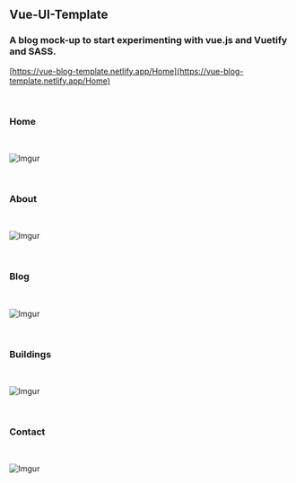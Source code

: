 
## Vue-UI-Template

### A blog mock-up to start experimenting with vue.js and Vuetify and SASS.
[https://vue-blog-template.netlify.app/Home](https://vue-blog-template.netlify.app/Home)

<br>

### Home
<br>

![Imgur](https://i.imgur.com/FvOsPad.png)

<br>

### About
<br>

![Imgur](https://i.imgur.com/vDNF2cv.png)

<br>

### Blog
<br>

![Imgur](https://i.imgur.com/rYb03B0.png)

<br>

### Buildings
<br>

![Imgur](https://i.imgur.com/1BDVJ6W.png)

<br>

### Contact
<br>

![Imgur](https://i.imgur.com/QsZwKbd.png)
